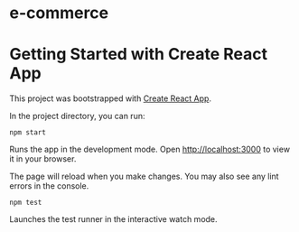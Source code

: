 # e-commerce

# Getting Started with Create React App

This project was bootstrapped with [Create React App](https://github.com/facebook/create-react-app).



In the project directory, you can run:

`npm start`

Runs the app in the development mode.
Open [http://localhost:3000](http://localhost:3000) to view it in your browser.

The page will reload when you make changes.
You may also see any lint errors in the console.

`npm test`

Launches the test runner in the interactive watch mode.